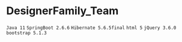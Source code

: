 # DesignerFamily_Team
`Java 11` `SpringBoot 2.6.6` `Hibernate 5.6.5final` `html 5` `jQuery 3.6.0` `bootstrap 5.1.3` 


